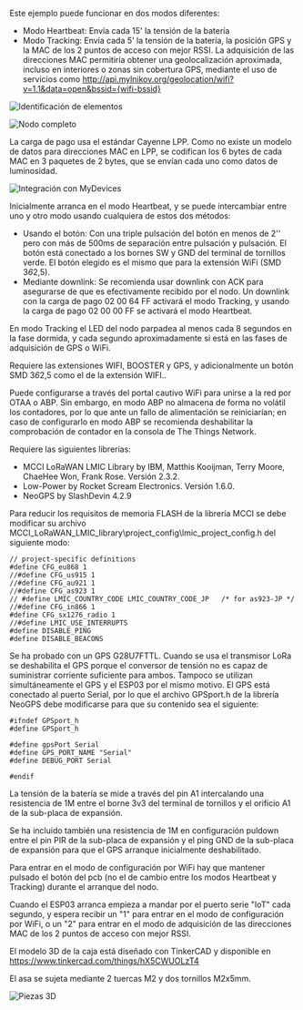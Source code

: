 Este ejemplo puede funcionar en dos modos diferentes:
* Modo Heartbeat: Envía cada 15' la tensión de la batería 
* Modo Tracking: Envía cada 5' la tensión de la batería, la posición GPS y la MAC de los 2 puntos de acceso con mejor RSSI. La adquisición de las direcciones MAC permitiría obtener una geolocalización aproximada, incluso en interiores o zonas sin cobertura GPS, mediante el uso de servicios como http://api.mylnikov.org/geolocation/wifi?v=1.1&data=open&bssid={wifi-bssid}

![Identificación de elementos](https://github.com/IoTopenTech/Nodo_TTN_MAD_V2_2/blob/master/rsc/TTN_MAD_V2_2_dondeestamimochila.jpg)

![Nodo completo](https://github.com/IoTopenTech/Nodo_TTN_MAD_V2_2/blob/master/rsc/TTN_MAD_V2_2_dondeestamimochila_completo.jpg)

La carga de pago usa el estándar Cayenne LPP. Como no existe un modelo de datos para direcciones MAC en LPP, se codifican los 6 bytes de cada MAC en 3 paquetes de 2 bytes, que se envían cada uno como datos de luminosidad.

![Integración con MyDevices](https://github.com/IoTopenTech/Nodo_TTN_MAD_V2_2/blob/master/rsc/TTN_MAD_V2_2_dondeestamimochila_mydevices.jpg)

Inicialmente arranca en el modo Heartbeat, y se puede intercambiar entre uno y otro modo usando cualquiera de estos dos métodos:
* Usando el botón: Con una triple pulsación del botón en menos de 2'' pero con más de 500ms de separación entre pulsación y pulsación. El botón está conectado a los bornes SW y GND del terminal de tornillos verde. El botón elegido es el mismo que para la extensión WiFi (SMD 3*6*2,5).
* Mediante downlink: Se recomienda usar downlink con ACK para asegurarse de que es efectivamente recibido por el nodo. Un downlink con la carga de pago 02 00 64 FF activará el modo Tracking, y usando la carga de pago 02 00 00 FF se activará el modo Heartbeat.

En modo Tracking el LED del nodo parpadea al menos cada 8 segundos en la fase dormida, y cada segundo aproximadamente si está en las fases de adquisición de GPS o WiFi.

Requiere las extensiones WIFI, BOOSTER y GPS, y adicionalmente un botón SMD 3*6*2,5 como el de la extensión WIFI..

Puede configurarse a través del portal cautivo WiFi para unirse a la red por OTAA o ABP.
Sin embargo, en modo ABP no almacena de forma no volátil los contadores, por lo que ante un fallo de alimentación se reiniciarían; en caso de configurarlo en modo ABP se recomienda deshabilitar la comprobación de contador en la consola de The Things Network.

Requiere las siguientes librerías:
* MCCI LoRaWAN LMIC Library by IBM, Matthis Kooijman, Terry Moore, ChaeHee Won, Frank Rose. Versión 2.3.2.
* Low-Power by Rocket Scream Electronics. Versión 1.6.0.
* NeoGPS by SlashDevin 4.2.9

Para reducir los requisitos de memoria FLASH de la librería MCCI se debe modificar su archivo MCCI_LoRaWAN_LMIC_library\project_config\lmic_project_config.h del siguiente modo:
```
// project-specific definitions
#define CFG_eu868 1
//#define CFG_us915 1
//#define CFG_au921 1
//#define CFG_as923 1
// #define LMIC_COUNTRY_CODE LMIC_COUNTRY_CODE_JP	/* for as923-JP */
//#define CFG_in866 1
#define CFG_sx1276_radio 1
//#define LMIC_USE_INTERRUPTS
#define DISABLE_PING
#define DISABLE_BEACONS
```
Se ha probado con un GPS G28U7FTTL.
Cuando se usa el transmisor LoRa se deshabilita el GPS porque el conversor de tensión no es capaz de suministrar corriente suficiente para ambos. Tampoco se utilizan simultáneamente el GPS y el ESP03 por el mismo motivo.
El GPS está conectado al puerto Serial, por lo que el archivo GPSport.h de la librería NeoGPS debe modificarse para que su contenido sea el siguiente:
```
#ifndef GPSport_h
#define GPSport_h

#define gpsPort Serial
#define GPS_PORT_NAME "Serial"
#define DEBUG_PORT Serial

#endif
```
La tensión de la batería se mide a través del pin A1 intercalando una resistencia de 1M entre el borne 3v3 del terminal de tornillos y el orificio A1 de la sub-placa de expansión.

Se ha incluido también una resistencia de 1M en configuración puldown entre el pin PIR de la sub-placa de expansión y el ping GND de la sub-placa de expansión para que el GPS arranque inicialmente deshabilitado.

Para entrar en el modo de configuración por WiFi hay que mantener pulsado el botón del pcb (no el de cambio entre los modos Heartbeat y Tracking) durante el arranque del nodo.

Cuando el ESP03 arranca empieza a mandar por el puerto serie "IoT" cada segundo, y espera recibir un "1" para entrar en el modo de configuración por WiFi, o un "2" para entrar en el modo de adquisición de las direcciones MAC de los 2 puntos de acceso con mejor RSSI.

El modelo 3D de la caja está diseñado con TinkerCAD y disponible en  https://www.tinkercad.com/things/hX5CWUOLzT4 

El asa se sujeta mediante 2 tuercas M2 y dos tornillos M2x5mm.

![Piezas 3D](https://github.com/IoTopenTech/Nodo_TTN_MAD_V2_2/blob/master/rsc/TTN_MAD_V2_2_dondeestamimochila_3d.jpg)

